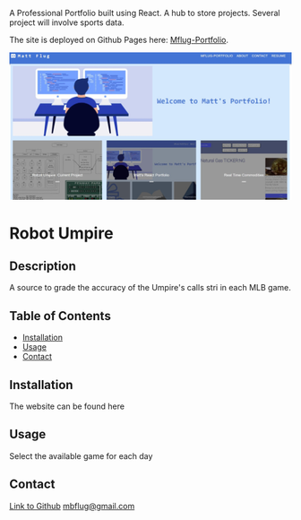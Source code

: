 A Professional Portfolio built using React. A hub to store projects. Several project will involve sports data.

The site is deployed on Github Pages here: [Mflug-Portfolio](https://mattflug.github.io/mflug-portfolio/).


![alt text](./src/assets/picjpg.jpg)

# Robot Umpire

## Description

A source to grade the accuracy of the Umpire's calls stri in each MLB game.

## Table of Contents

- [Installation](#installation)
- [Usage](#usage)
- [Contact](#contact)

## Installation
The website can be found here

## Usage
Select the available game for each day

## Contact
[Link to Github](https://github.com/mattflug)
mbflug@gmail.com